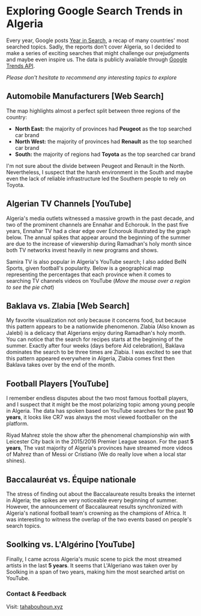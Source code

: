 # Exploring Google Search Trends in Algeria

Every year, Google posts [Year in Search](https://trends.google.com/trends/yis/2019/US/), a recap of many countries' most searched topics. Sadly, the reports don't cover Algeria, so I decided to make a series of exciting searches that might challenge our prejudgments and maybe even inspire us. The data is publicly available through [Google Trends API](https://trends.google.com/).

_Please don't hesitate to recommend any interesting topics to explore_

## Automobile Manufacturers [Web Search]
The map highlights almost a perfect split between three regions of the country:
- **North East:** the majority of provinces had **Peugeot** as the top searched car brand
- **North West:** the majority of provinces had **Renault** as the top searched car brand
- **South:** the majority of regions had **Toyota** as the top searched car brand  

I'm not sure about the divide between Peugeot and Renault in the North. Nevertheless, I suspect that the harsh environment in the South and maybe even the lack of reliable infrastructure led the Southern people to rely on Toyota.  

<script type="text/javascript" src="https://ssl.gstatic.com/trends_nrtr/2213_RC01/embed_loader.js"></script> 

<script type="text/javascript"> trends.embed.renderExploreWidget("GEO_MAP", {"comparisonItem":[{"keyword":"/m/0h5wr7c","geo":"DZ","time":"today 5-y"},{"keyword":"/m/07ywl","geo":"DZ","time":"today 5-y"},{"keyword":"/m/0h5y1j0","geo":"DZ","time":"today 5-y"},{"keyword":"/m/05b4c","geo":"DZ","time":"today 5-y"},{"keyword":"/m/0f4v1","geo":"DZ","time":"today 5-y"}],"category":0,"property":""}, {"exploreQuery":"date=today%205-y&geo=DZ&q=%2Fm%2F0h5wr7c,%2Fm%2F07ywl,%2Fm%2F0h5y1j0,%2Fm%2F05b4c,%2Fm%2F0f4v1","guestPath":"https://trends.google.com:443/trends/embed/"}); </script>  
  
  
## Algerian TV Channels [YouTube]
Algeria's media outlets witnessed a massive growth in the past decade, and two of the prominent channels are Ennahar and Echorouk. In the past five years, Ennahar TV had a clear edge over Echorouk illustrated by the graph below. The annual spikes that appear around the beginning of the summer are due to the increase of viewership during Ramadhan's holy month since both TV networks invest heavily in new programs and shows.  

<script type="text/javascript"> trends.embed.renderExploreWidget("TIMESERIES", {"comparisonItem":[{"keyword":"/g/12mb3nyc_","geo":"DZ","time":"today 5-y"},{"keyword":"/g/11cft_9wd","geo":"DZ","time":"today 5-y"}],"category":0,"property":""}, {"exploreQuery":"date=today%205-y&geo=DZ&q=%2Fg%2F12mb3nyc_,%2Fg%2F11cft_9wd","guestPath":"https://trends.google.com:443/trends/embed/"}); </script>  
  
  
Samira TV is also popular in Algeria's YouTube search; I also added BeIN Sports, given football's popularity. Below is a geographical map representing the percentages that each province when it comes to searching TV channels videos on YouTube (_Move the mouse over a region to see the pie chat_)   

<script type="text/javascript"> trends.embed.renderExploreWidget("GEO_MAP", {"comparisonItem":[{"keyword":"/g/12mb3nyc_","geo":"DZ","time":"2017-06-11 2020-07-11"},{"keyword":"/g/11cft_9wd","geo":"DZ","time":"2017-06-11 2020-07-11"},{"keyword":"/g/12nvpdy6s","geo":"DZ","time":"2017-06-11 2020-07-11"},{"keyword":"/m/0jkvk2z","geo":"DZ","time":"2017-06-11 2020-07-11"}],"category":0,"property":"youtube"}, {"exploreQuery":"date=2017-06-11%202020-07-11&geo=DZ&gprop=youtube&q=%2Fg%2F12mb3nyc_,%2Fg%2F11cft_9wd,%2Fg%2F12nvpdy6s,%2Fm%2F0jkvk2z","guestPath":"https://trends.google.com:443/trends/embed/"}); </script>  
  
  
## Baklava vs. Zlabia [Web Search]
My favorite visualization not only because it concerns food, but because this pattern appears to be a nationwide phenomenon. Zlabia (Also known as Jalebi) is a delicacy that Algerians enjoy during Ramadhan's holy month. You can notice that the search for recipes starts at the beginning of the summer. Exactly after four weeks (days before Aid celebration), Baklava dominates the search to be three times are Zlabia. I was excited to see that this pattern appeared everywhere in Algeria, Zlabia comes first then Baklava takes over by the end of the month.  

<script type="text/javascript"> trends.embed.renderExploreWidget("TIMESERIES", {"comparisonItem":[{"keyword":"/m/0g07j","geo":"DZ","time":"today 5-y"},{"keyword":"/m/04nyjg","geo":"DZ","time":"today 5-y"}],"category":0,"property":""}, {"exploreQuery":"date=today%205-y&geo=DZ&q=%2Fm%2F0g07j,%2Fm%2F04nyjg","guestPath":"https://trends.google.com:443/trends/embed/"}); </script>  
  
  
## Football Players [YouTube]
I remember endless disputes about the two most famous football players, and I suspect that it might be the most polarizing topic among young people in Algeria. The data has spoken based on YouTube searches for the past **10 years**, it looks like CR7 was always the most viewed footballer on the platform.  

<script type="text/javascript"> trends.embed.renderExploreWidget("TIMESERIES", {"comparisonItem":[{"keyword":"/m/06qjgc","geo":"DZ","time":"2010-06-11 2020-07-11"},{"keyword":"/m/02xt6q","geo":"DZ","time":"2010-06-11 2020-07-11"}],"category":0,"property":"youtube"}, {"exploreQuery":"date=2010-06-11%202020-07-11&geo=DZ&gprop=youtube&q=%2Fm%2F06qjgc,%2Fm%2F02xt6q","guestPath":"https://trends.google.com:443/trends/embed/"}); </script>  
  
  
Riyad Mahrez stole the show after the phenomenal championship win with Leicester City back in the 2015/2016 Premier League season. For the past **5 years**, The vast majority of Algeria's provinces have streamed more videos of Mahrez than of Messi or Cristiano (We do really love when a local star shines).  

<script type="text/javascript"> trends.embed.renderExploreWidget("GEO_MAP", {"comparisonItem":[{"keyword":"/m/06qjgc","geo":"DZ","time":"today 5-y"},{"keyword":"/m/02xt6q","geo":"DZ","time":"today 5-y"},{"keyword":"/m/0_1k32v","geo":"DZ","time":"today 5-y"}],"category":0,"property":"youtube"}, {"exploreQuery":"date=today%205-y&geo=DZ&gprop=youtube&q=%2Fm%2F06qjgc,%2Fm%2F02xt6q,%2Fm%2F0_1k32v","guestPath":"https://trends.google.com:443/trends/embed/"}); </script>  
  
  
## Baccalauréat vs. Équipe nationale
The stress of finding out about the Baccalaureate results breaks the internet in Algeria; the spikes are very noticeable every beginning of summer. However, the announcement of Baccalaureat results synchronized with Algeria's national football team's crowning as the champions of Africa. It was interesting to witness the overlap of the two events based on people's search topics.  

<script type="text/javascript"> trends.embed.renderExploreWidget("TIMESERIES", {"comparisonItem":[{"keyword":"/m/01tc8y","geo":"DZ","time":"2017-01-01 2020-07-11"},{"keyword":"/m/03_qj1","geo":"DZ","time":"2017-01-01 2020-07-11"}],"category":0,"property":""}, {"exploreQuery":"date=2017-01-01%202020-07-11&geo=DZ&q=%2Fm%2F01tc8y,%2Fm%2F03_qj1","guestPath":"https://trends.google.com:443/trends/embed/"}); </script>  
  
  
## Soolking vs. L'Algérino [YouTube]
Finally, I came across Algeria's music scene to pick the most streamed artists in the last **5 years**. It seems that L'Algeriano was taken over by Soolking in a span of two years, making him the most searched artist on YouTube.  

<script type="text/javascript"> trends.embed.renderExploreWidget("TIMESERIES", {"comparisonItem":[{"keyword":"/m/04gvf3y","geo":"DZ","time":"today 5-y"},{"keyword":"Soolking","geo":"DZ","time":"today 5-y"}],"category":0,"property":"youtube"}, {"exploreQuery":"date=today%205-y&geo=DZ&gprop=youtube&q=%2Fm%2F04gvf3y,Soolking","guestPath":"https://trends.google.com:443/trends/embed/"}); </script>  
  
  
  
### Contact & Feedback
Visit: [tahabouhoun.xyz](https://tahabouhoun.xyz/)
